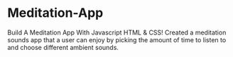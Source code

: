 # Meditation-App
Build A Meditation App With Javascript HTML & CSS!
Created a meditation sounds app that a user can enjoy by picking the amount of time to listen to and choose different ambient sounds.
 
